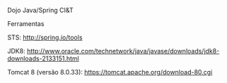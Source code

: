Dojo Java/Spring CI&T

Ferramentas

STS: http://spring.io/tools

JDK8: http://www.oracle.com/technetwork/java/javase/downloads/jdk8-downloads-2133151.html

Tomcat 8 (versão 8.0.33): https://tomcat.apache.org/download-80.cgi

